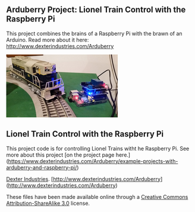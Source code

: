 ## **Arduberry Project: Lionel Train Control with the Raspberry Pi**
This project combines the brains of a Raspberry Pi with the brawn of an Arduino.  Read more about it here:  http://www.dexterindustries.com/Arduberry

![Picture](Lionel_Train_and_Hardware_Stack-lionel-train-switch-control-with-a-raspberry-pi.jpg)

## Lionel Train Control with the Raspberry Pi

This project code is for controlling Lionel Trains witht he Raspberry Pi.  See more about this project [on the project page here.] (https://www.dexterindustries.com/Arduberry/example-projects-with-arduberry-and-raspberry-pi/)



[Dexter Industries](http://www.dexterindustries.com/).
[http://www.dexterindustries.com/Arduberry] (http://www.dexterindustries.com/Arduberry)

These files have been made available online through a [Creative Commons Attribution-ShareAlike 3.0](http://creativecommons.org/licenses/by-sa/3.0/) license.